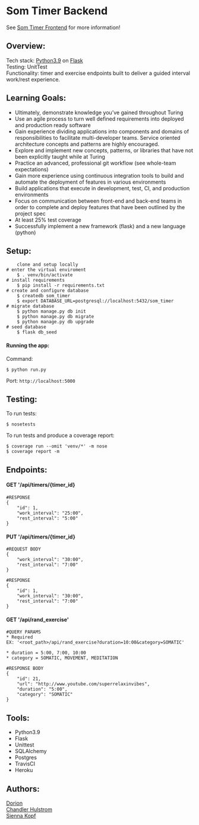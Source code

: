 # Som Timer Backend 

See [Som Timer Frontend](https://github.com/SOM-Timer/som_timer_fe) for more information!

## Overview:
Tech stack: [Python3.9](https://www.python.org/downloads/) on [Flask](https://flask.palletsprojects.com/en/1.1.x/installation/)</br>
Testing: UnitTest </br>
Functionality: timer and exercise endpoints built to deliver a guided interval work/rest experience.  </br>

## Learning Goals: 
- Ultimately, demonstrate knowledge you’ve gained throughout Turing
- Use an agile process to turn well defined requirements into deployed and production ready software
- Gain experience dividing applications into components and domains of responsibilities to facilitate multi-developer teams. Service oriented architecture concepts and patterns are highly encouraged.
- Explore and implement new concepts, patterns, or libraries that have not been explicitly taught while at Turing
- Practice an advanced, professional git workflow (see whole-team expectations)
- Gain more experience using continuous integration tools to build and automate the deployment of features in various environments
- Build applications that execute in development, test, CI, and production environments
- Focus on communication between front-end and back-end teams in order to complete and deploy features that have been outlined by the project spec
- At least 25% test coverage 
- Successfully implement a new framework (flask) and a new language (python) 

## Setup:
```
    clone and setup locally 
# enter the virtual enviroment 
    $ . venv/bin/activate 
# install requirements 
    $ pip install -r requirements.txt 
# create and configure database 
    $ createdb som_timer 
    $ export DATABASE_URL=postgresql://localhost:5432/som_timer
# migrate database 
    $ python manage.py db init
    $ python manage.py db migrate 
    $ python manage.py db upgrade 
# seed database 
    $ flask db_seed 
```

#### Running the app:
Command: 
``` 
$ python run.py 
```
Port: `http://localhost:5000` </br>

## Testing: 
To run tests: 
```
$ nosetests
```
To run tests and produce a coverage report: 
```
$ coverage run --omit 'venv/*' -m nose 
$ coverage report -m
```

## Endpoints:

#### GET  '/api/timers/{timer_id}

```
#RESPONSE
{
    "id": 1,
    "work_interval": "25:00",
    "rest_interval": "5:00"
}
```

#### PUT  '/api/timers/{timer_id}

```
#REQUEST BODY
{
    "work_interval": "30:00",
    "rest_interval": "7:00"
}

#RESPONSE
{
    "id": 1,
    "work_interval": "30:00",
    "rest_interval": "7:00"
}
```

#### GET  '/api/rand_exercise'

```
#QUERY PARAMS
* Required
EX: '<root_path>/api/rand_exercise?duration=10:00&category=SOMATIC'

* duration = 5:00, 7:00, 10:00
* category = SOMATIC, MOVEMENT, MEDITATION

#RESPONSE BODY
{
    "id": 21,
    "url": "http://www.youtube.com/superrelaxinvibes",
    "duration": "5:00",
    "category": "SOMATIC"
}
```

## Tools:
- Python3.9 
- Flask 
- Unittest 
- SQLAlchemy 
- Postgres
- TravisCI 
- Heroku 

## Authors:
[Dorion](https://github.com/sciencefixion) </br>
[Chandler Hulstrom](https://github.com/Chulstro) </br>
[Sienna Kopf](https://github.com/sienna-kopf)
